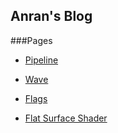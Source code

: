 ## Anran's Blog

###Pages

* [Pipeline](http://qiaoanran.com/pipeline)

* [Wave](http://qiaoanran.com/pages/wave)

* [Flags](http://qiaoanran.com/pages/flags)

* [Flat Surface Shader](http://qiaoanran.com/pages/fss)



